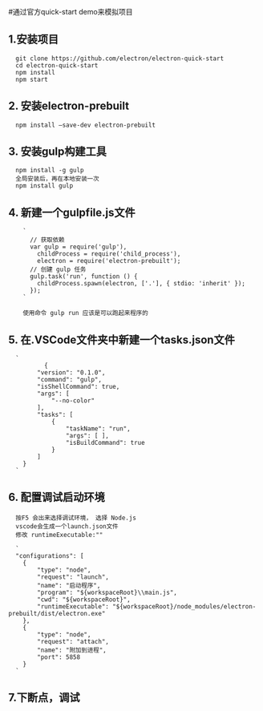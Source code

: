  
 #通过官方quick-start demo来模拟项目

 ## 1.安装项目 
      git clone https://github.com/electron/electron-quick-start
      cd electron-quick-start
      npm install
      npm start

 ## 2. 安装electron-prebuilt
      npm install –save-dev electron-prebuilt
      
 ## 3. 安装gulp构建工具
      npm install -g gulp
      全局安装后，再在本地安装一次
      npm install gulp
      
 ## 4. 新建一个gulpfile.js文件

        `
          // 获取依赖
          var gulp = require('gulp'), 
            childProcess = require('child_process'), 
            electron = require('electron-prebuilt');
          // 创建 gulp 任务
          gulp.task('run', function () { 
            childProcess.spawn(electron, ['.'], { stdio: 'inherit' }); 
          });
        `

        使用命令 gulp run 应该是可以跑起来程序的
 ## 5. 在.VSCode文件夹中新建一个tasks.json文件

      `
              {
            "version": "0.1.0", 
            "command": "gulp", 
            "isShellCommand": true, 
            "args": [
                "--no-color"
            ], 
            "tasks": [
                {
                    "taskName": "run", 
                    "args": [ ], 
                    "isBuildCommand": true
                }
            ]
        }
      `

 ## 6. 配置调试启动环境
      按F5 会出来选择调试环境， 选择 Node.js
      vscode会生成一个launch.json文件
      修改 runtimeExecutable:""

      `
      "configurations": [
        {
            "type": "node",
            "request": "launch",
            "name": "启动程序",
            "program": "${workspaceRoot}\\main.js",
            "cwd": "${workspaceRoot}",
            "runtimeExecutable": "${workspaceRoot}/node_modules/electron-prebuilt/dist/electron.exe"
        },
        {
            "type": "node",
            "request": "attach",
            "name": "附加到进程",
            "port": 5858
        }
      `

 ## 7.下断点，调试 
 
